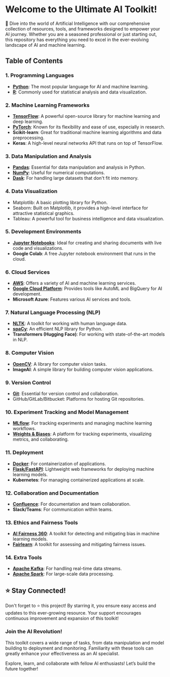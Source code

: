 # Welcome to the Ultimate AI Toolkit!

🚀 Dive into the world of Artificial Intelligence with our comprehensive collection of resources, tools, and frameworks designed to empower your AI journey. Whether you are a seasoned professional or just starting out, this repository has everything you need to excel in the ever-evolving landscape of AI and machine learning.

## Table of Contents

### 1. Programming Languages
- **[Python](python.md)**: The most popular language for AI and machine learning.
- **[R](R.md)**: Commonly used for statistical analysis and data visualization.

### 2. Machine Learning Frameworks
- **[TensorFlow](Deep_Learning.md)**: A powerful open-source library for machine learning and deep learning.
- **[PyTorch](Deep_Learning.md)**: Known for its flexibility and ease of use, especially in research.
- **Scikit-learn**: Great for traditional machine learning algorithms and data preprocessing.
- **Keras**: A high-level neural networks API that runs on top of TensorFlow.

### 3. Data Manipulation and Analysis
- **[Pandas](Data_Preprocessing.md)**: Essential for data manipulation and analysis in Python.
- **[NumPy](Data_Preprocessing.md)**: Useful for numerical computations.
- **[Dask](dask.md)**: For handling large datasets that don't fit into memory.

### 4. Data Visualization
- Matplotlib: A basic plotting library for Python.
- Seaborn: Built on Matplotlib, it provides a high-level interface for attractive statistical graphics.
- Tableau: A powerful tool for business intelligence and data visualization.

### 5. Development Environments
- **[Jupyter Notebooks](Development_Environment.md)**: Ideal for creating and sharing documents with live code and visualizations.
- **Google Colab**: A free Jupyter notebook environment that runs in the cloud.

### 6. Cloud Services
- **[AWS](Cloud_Services.md)**: Offers a variety of AI and machine learning services.
- **[Google Cloud Platform](Cloud_Services.md)**: Provides tools like AutoML and BigQuery for AI development.
- **Microsoft Azure**: Features various AI services and tools.

### 7. Natural Language Processing (NLP)
- **[NLTK](NLP.md)**: A toolkit for working with human language data.
- **[spaCy](NLP.md)**: An efficient NLP library for Python.
- **Transformers (Hugging Face)**: For working with state-of-the-art models in NLP.

### 8. Computer Vision
- **[OpenCV](Computer_Vision.md)**: A library for computer vision tasks.
- **ImageAI**: A simple library for building computer vision applications.

### 9. Version Control
- **[Git](git.md)**: Essential for version control and collaboration.
- GitHub/GitLab/Bitbucket: Platforms for hosting Git repositories.

### 10. Experiment Tracking and Model Management
- **[MLflow](Experiment_Tracking.md)**: For tracking experiments and managing machine learning workflows.
- **[Weights & Biases](Experiment_Tracking.md)**: A platform for tracking experiments, visualizing metrics, and collaborating.

### 11. Deployment
- **[Docker](deployment.md)**: For containerization of applications.
- **[Flask/FastAPI](deployment.md)**: Lightweight web frameworks for deploying machine learning models.
- **Kubernetes**: For managing containerized applications at scale.

### 12. Collaboration and Documentation
- **[Confluence](Collaboration_and_Documentation.md)**: For documentation and team collaboration.
- **Slack/Teams**: For communication within teams.

### 13. Ethics and Fairness Tools
- **[AI Fairness 360](Ethics_and_Fairness_Tools.md)**: A toolkit for detecting and mitigating bias in machine learning models.
- **[Fairlearn](Ethics_and_Fairness_Tools.md)**: A toolkit for assessing and mitigating fairness issues.

### 14. Extra Tools
- **[Apache Kafka](extra.md)**: For handling real-time data streams.
- **[Apache Spark](extra.md)**: For large-scale data processing.

## ⭐ Stay Connected!

Don't forget to ⭐ this project! By starring it, you ensure easy access and updates to this ever-growing resource. Your support encourages continuous improvement and expansion of this toolkit!

### Join the AI Revolution!

This toolkit covers a wide range of tasks, from data manipulation and model building to deployment and monitoring. Familiarity with these tools can greatly enhance your effectiveness as an AI specialist.

Explore, learn, and collaborate with fellow AI enthusiasts! Let’s build the future together!

